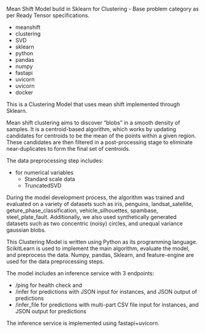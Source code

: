 Mean Shift Model build in Sklearn for Clustering - Base problem category as per Ready Tensor specifications.

- meanshift
- clustering
- SVD
- sklearn
- python
- pandas
- numpy
- fastapi
- uvicorn
- uvicorn
- docker

This is a Clustering Model that uses mean shift implemented through Sklearn.

Mean shift clustering aims to discover “blobs” in a smooth density of samples. It is a centroid-based algorithm, which works by updating candidates for centroids to be the mean of the points within a given region. These candidates are then filtered in a post-processing stage to eliminate near-duplicates to form the final set of centroids.

The data preprocessing step includes:

- for numerical variables
  - Standard scale data
  - TruncatedSVD

During the model development process, the algorithm was trained and evaluated on a variety of datasets such as iris, penguins, landsat_satellite, geture_phase_classification, vehicle_silhouettes, spambase, steel_plate_fault. Additionally, we also used synthetically generated datasets such as two concentric (noisy) circles, and unequal variance gaussian blobs.

This Clustering Model is written using Python as its programming language. ScikitLearn is used to implement the main algorithm, evaluate the model, and preprocess the data. Numpy, pandas, Sklearn, and feature-engine are used for the data preprocessing steps.

The model includes an inference service with 3 endpoints:

- /ping for health check and
- /infer for predictions with JSON input for instances, and JSON output of predictions
- /infer_file for predictions with multi-part CSV file input for instances, and JSON output for predictions

The inference service is implemented using fastapi+uvicorn.
